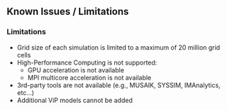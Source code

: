 ## Known Issues / Limitations

 
### Limitations
- Grid size of each simulation is limited to a maximum of 20 million grid cells
- High-Performance Computing is not supported:
  * GPU acceleration is not available
  * MPI multicore acceleration is not available
- 3rd-party tools are not available (e.g., MUSAIK, SYSSIM, IMAnalytics, etc…)
- Additional ViP models cannot be added






